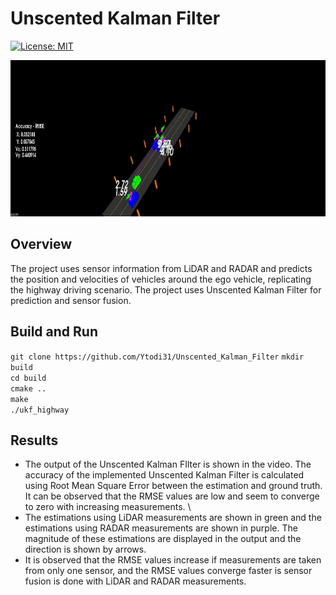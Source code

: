 # Unscented Kalman Filter

[![License: MIT](https://img.shields.io/badge/License-MIT-yellow.svg)](https://opensource.org/licenses/MIT)

<p align="center">
<img src="/data/output.gif" width="650" height="250" />
</p>

## Overview
The project uses sensor information from LiDAR and RADAR and predicts the position and velocities of vehicles around the ego vehicle, replicating the highway driving scenario. The project uses Unscented Kalman Filter for prediction and sensor fusion.



## Build and Run
`git clone https://github.com/Ytodi31/Unscented_Kalman_Filter`
`mkdir build` \
`cd build` \
`cmake ..` \
`make` \
`./ukf_highway`

## Results
- The output of the Unscented Kalman FIlter is shown in the video. The accuracy of the implemented Unscented Kalman Filter is calculated using Root Mean Square Error between the estimation and ground truth. It can be observed that the RMSE values are low and seem to converge to zero with increasing measurements. \
- The estimations using LiDAR measurements are shown in green and the estimations using RADAR measurements are shown in purple. The magnitude of these estimations are displayed in the output and the direction is shown by arrows.
- It is observed that the RMSE values increase if measurements are taken from only one sensor, and the RMSE values converge faster is sensor fusion is done with LiDAR and RADAR measurements.
